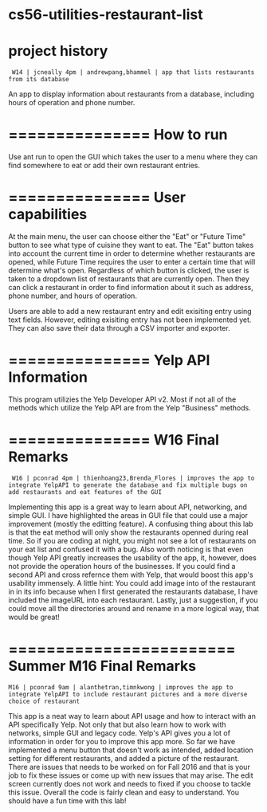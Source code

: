 cs56-utilities-restaurant-list
==============================

project history
===============
```
 W14 | jcneally 4pm | andrewpang,bhammel | app that lists restaurants from its database
```

An app to display information about restaurants from a database, including hours of operation and phone number.

===============
How to run
===============
Use ant run to open the GUI which takes the user to a menu where they can find somewhere to eat or add their own restaurant entries.

===============
User capabilities
===============

At the main menu, the user can choose either the "Eat" or "Future Time" button to see what type of cuisine they want to eat. The "Eat" button takes into account the current time in order to determine whether restaurants are opened, while Future Time requires the user to enter a certain time that will determine what's open. Regardless of which button is clicked, the user is taken to a dropdown list of restaurants that are currently open. Then they can click a restaurant in order to find information about it such as address, phone number, and hours of operation. 

Users are able to add a new restaurant entry and edit exisiting entry using text fields. However, editing exisiting entry has not been implemented yet. They can also save their data through a CSV importer and exporter.

===============
Yelp API Information
===============

This program utilizies the Yelp Developer API v2. Most if not all of the methods which utilize the Yelp API are from the Yelp "Business" methods.


===============
W16 Final Remarks
===============

```
 W16 | pconrad 4pm | thienhoang23,Brenda_Flores | improves the app to integrate YelpAPI to generate the database and fix multiple bugs on add restaurants and eat features of the GUI
```

Implementing this app is a great way to learn about API, networking, and simple GUI. I have highlighted the areas in GUI file that could use a major improvement (mostly the editting feature). A confusing thing about this lab is that the eat method will only show the restaurants openned during real time. So if you are coding at night, you might not see a lot of restaurants on your eat list and confused it with a bug. Also worth noticing is that even though Yelp API greatly increases the usability of the app, it, however, does not provide the operation hours of the businesses. If you could find a second API and cross refernce them with Yelp, that would boost this app's usability immensely. A little hint: You could add image into of the restaurant in in its info because when I first generated the restaurants database, I have included the imageURL into each restaurant. Lastly, just a suggestion, if you could move all the directories around and rename in a more logical way, that would be great!

========================
Summer M16 Final Remarks
========================

```
M16 | pconrad 9am | alanthetran,timnkwong | improves the app to integrate YelpAPI to include restaurant pictures and a more diverse choice of restaurant
```
This app is a neat way to learn about API usage and how to interact with an API specifically Yelp. Not only that but also learn how to work with networks, simple GUI and legacy code. Yelp's API gives you a lot of information in order for you to improve this app more. So far we have implemented a menu button that doesn't work as intended, added location setting for different restaurants, and added a picture of the restaurant. There are issues that needs to be worked on for Fall 2016 and that is your job to fix these issues or come up with new issues that may arise. The edit screen currently does not work and needs to fixed if you choose to tackle this issue. Overall the code is fairly clean and easy to understand. You should have a fun time with this lab!
